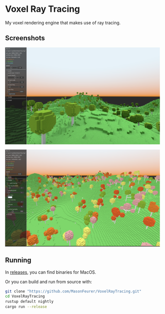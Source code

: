 # Voxel Ray Tracing
My voxel rendering engine that makes use of ray tracing.

## Screenshots
![Screenshot](./screenshots/ss-230529-161427.png)

![Screenshot](./screenshots/ss-230715-160049.png)

## Running
In [releases](./releases), you can find binaries for MacOS.

Or you can build and run from source with:
```sh
git clone "https://github.com/MasonFeurer/VoxelRayTracing.git"
cd VoxelRayTracing
rustup default nightly
cargo run --release
```
